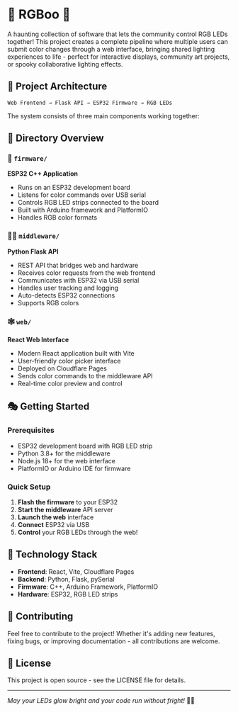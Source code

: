 # 🎃 RGBoo 👻

A haunting collection of software that lets the community control RGB LEDs together! This project creates a complete pipeline where multiple users can submit color changes through a web interface, bringing shared lighting experiences to life - perfect for interactive displays, community art projects, or spooky collaborative lighting effects.

## 🦇 Project Architecture

```
Web Frontend → Flask API → ESP32 Firmware → RGB LEDs
```

The system consists of three main components working together:

## 📁 Directory Overview

### 👻 `firmware/`
**ESP32 C++ Application**
- Runs on an ESP32 development board
- Listens for color commands over USB serial
- Controls RGB LED strips connected to the board
- Built with Arduino framework and PlatformIO
- Handles RGB color formats

### 🧙‍♀️ `middleware/`
**Python Flask API**
- REST API that bridges web and hardware
- Receives color requests from the web frontend
- Communicates with ESP32 via USB serial
- Handles user tracking and logging
- Auto-detects ESP32 connections
- Supports RGB colors

### 🕸️ `web/`
**React Web Interface**
- Modern React application built with Vite
- User-friendly color picker interface
- Deployed on Cloudflare Pages
- Sends color commands to the middleware API
- Real-time color preview and control

## 🎭 Getting Started

### Prerequisites
- ESP32 development board with RGB LED strip
- Python 3.8+ for the middleware
- Node.js 18+ for the web interface
- PlatformIO or Arduino IDE for firmware

### Quick Setup
1. **Flash the firmware** to your ESP32
2. **Start the middleware** API server
3. **Launch the web** interface
4. **Connect** ESP32 via USB
5. **Control** your RGB LEDs through the web!

## 🦴 Technology Stack

- **Frontend**: React, Vite, Cloudflare Pages
- **Backend**: Python, Flask, pySerial
- **Firmware**: C++, Arduino Framework, PlatformIO
- **Hardware**: ESP32, RGB LED strips

## 👹 Contributing

Feel free to contribute to the project! Whether it's adding new features, fixing bugs, or improving documentation - all contributions are welcome.

## 📜 License

This project is open source - see the LICENSE file for details.

---

*May your LEDs glow bright and your code run without fright!* 🎃✨ 
